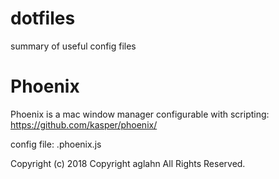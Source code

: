 # dotfiles
summary of useful config files

# Phoenix
Phoenix is a mac window manager configurable with scripting:
https://github.com/kasper/phoenix/

config file: .phoenix.js

Copyright (c) 2018 Copyright aglahn All Rights Reserved.
